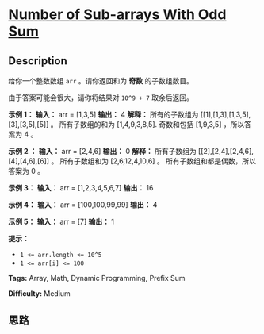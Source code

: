 # [Number of Sub-arrays With Odd Sum][title]

## Description

给你一个整数数组 `arr` 。请你返回和为 **奇数**  的子数组数目。

由于答案可能会很大，请你将结果对 `10^9 + 7` 取余后返回。



**示例 1：**
            **输入：** arr = [1,3,5]    **输出：** 4    **解释：** 所有的子数组为 [[1],[1,3],[1,3,5],[3],[3,5],[5]] 。    所有子数组的和为 [1,4,9,3,8,5].    奇数和包括 [1,9,3,5] ，所以答案为 4 。    

**示例 2 ：**
            **输入：** arr = [2,4,6]    **输出：** 0    **解释：** 所有子数组为 [[2],[2,4],[2,4,6],[4],[4,6],[6]] 。    所有子数组和为 [2,6,12,4,10,6] 。    所有子数组和都是偶数，所以答案为 0 。    

**示例 3：**
            **输入：** arr = [1,2,3,4,5,6,7]    **输出：** 16    

**示例 4：**
            **输入：** arr = [100,100,99,99]    **输出：** 4    

**示例 5：**
            **输入：** arr = [7]    **输出：** 1    



**提示：**

  * `1 <= arr.length <= 10^5`
  * `1 <= arr[i] <= 100`


**Tags:** Array, Math, Dynamic Programming, Prefix Sum

**Difficulty:** Medium

## 思路

[title]: https://leetcode-cn.com/problems/number-of-sub-arrays-with-odd-sum
